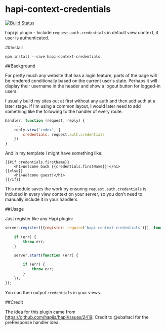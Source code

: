 # hapi-context-credentials

[![Build Status](https://travis-ci.org/mtharrison/hapi-context-credentials.svg)](https://travis-ci.org/mtharrison/hapi-context-credentials)

hapi.js plugin - Include `request.auth.credentials` in default view context, if user is authenticated.

##Install

`npm install --save hapi-context-credentials`

##Background

For pretty much any website that has a login feature, parts of the page will be rendered conditionally based on the current user's state. Perhaps it will display their username in the header and show a logout button for logged-in users.

I usually build my sites out at first without any auth and then add auth at a later stage. If I'm using a common layout, I would later need to add something like the following to the handler of every route.

```js
handler: function (request, reply) {
    ...
    reply.view('index', {
        credentials: request.auth.credentials
    })
}
```
  
And in my template I might have something like:

    {{#if credentials.firstName}}
        <h1>Welcome back {{credentials.firstName}}!</h1>
    {{else}}
        <h1>Welcome guest!</h1>
    {{/if}}

This module saves the work by ensuring `request.auth.credentials` is included in every view context on your server, so you don't need to manually include it in your handlers.

##Usage

Just register like any Hapi plugin:

```js
server.register([{register: require('hapi-context-credentials')}], function (err) {
    
    if (err) {
        throw err;
    }
    
    server.start(function (err) {

        if (err) {
            throw err;
        }
    });
});
```
    
You can then output `credentials` in your views. 

##Credit

The idea for this plugin came from https://github.com/hapijs/hapi/issues/2419. Credit to @ubaltaci for the preResponse handler idea.
